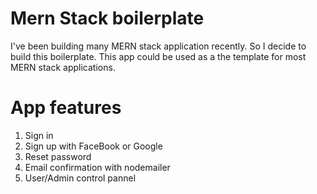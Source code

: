 # Mern Stack boilerplate

I've been building many MERN stack application recently. So I decide to build this boilerplate.
This app could be used as a the template for most MERN stack applications.

# App features

1. Sign in
2. Sign up with FaceBook or Google
3. Reset password
4. Email confirmation with nodemailer
5. User/Admin control pannel
